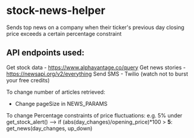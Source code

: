 # stock-news-helper
Sends top news on a company when their ticker's previous day closing price exceeds a certain percentage constraint


## API endpoints used:
Get stock data - https://www.alphavantage.co/query
Get news stories - https://newsapi.org/v2/everything
Send SMS - Twilio (watch not to burst your free credits)


To change number of articles retrieved:
- Change pageSize in NEWS_PARAMS

To change Percentage constraints of price fluctuations:
e.g. 5%
under get_stock_alert() -->  if (abs(day_changes)/opening_price)*100 > **5**:
        get_news(day_changes, up_down)
